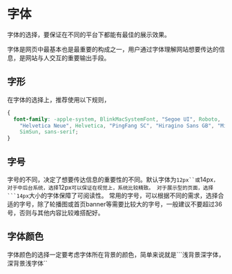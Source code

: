 # 字体
字体的选择，要保证在不同的平台下都能有最佳的展示效果。

字体是网页中最基本也是最重要的构成之一，用户通过字体理解网站想要传达的信息，是网站与人交互的重要输出手段。

## 字形
在字体的选择上，推荐使用以下规则，
```css
{
  font-family: -apple-system, BlinkMacSystemFont, "Segoe UI", Roboto,
    "Helvetica Neue", Helvetica, "PingFang SC", "Hiragino Sans GB", "Microsoft YaHei",
    SimSun, sans-serif;
}
```
## 字号
字号的不同，决定了想要传达信息的重要性的不同。默认字体为```12px``或```14px```，
对于中后台系统，选择```12px``可以保证在视觉上，系统比较精致。
对于展示型的页面，选择```14px``大小的字体保障了可阅读性。
常用的字号，可以根据不同的需求，选择合适的字号，除了轮播图或首页banner等需要比较大的字号，一般建议不要超过36号，否则与其他内容比较难搭配好。


## 字体颜色
字体颜色的选择一定要考虑字体所在背景的颜色，简单来说就是```浅背景深字体，深背景浅字体``
